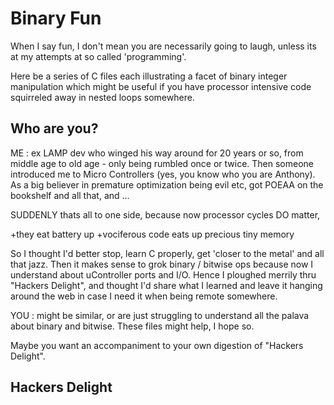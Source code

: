 # Binary Fun

When I say fun, I don't mean you are necessarily going to laugh, unless its at my attempts at so called 'programming'.

Here be a series of C files each illustrating a facet of binary integer manipulation which might be useful if you have processor intensive code squirreled away in nested loops somewhere.

## Who are you?

ME : ex LAMP dev who winged his way around for 20 years or so, from middle age to old age - only being rumbled once or twice.  Then someone introduced me to  Micro Controllers (yes, you know who you are Anthony). As a big believer in premature optimization being evil etc, got POEAA on the bookshelf and all that, and ...

SUDDENLY thats all to one side, because now processor cycles DO matter, 

+they eat battery up 
+vociferous code eats up precious tiny memory

So I thought I'd better stop, learn C properly, get 'closer to the metal' and all that jazz. Then it makes sense to grok binary / bitwise ops because now I understand about uController ports and I/O. Hence I ploughed merrily thru "Hackers Delight", and thought I'd share what I learned and leave it hanging around the web in case I need it when being remote somewhere.

YOU : might be similar, or are just struggling to understand all the palava about binary and bitwise.  These files might help, I hope so.

Maybe you want an accompaniment to your own digestion of "Hackers Delight".

## Hackers Delight  
